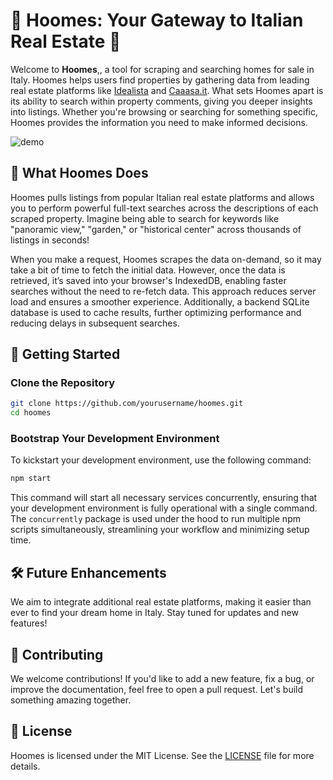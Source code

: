 # 🏡 Hoomes: Your Gateway to Italian Real Estate 🏡


Welcome to **Hoomes**,, a tool for scraping and searching homes for sale in Italy. Hoomes helps users find properties by gathering data from leading real estate platforms like [Idealista](https://www.idealista.it/) and [Caaasa.it](https://www.caasa.it/). What sets Hoomes apart is its ability to search within property comments, giving you deeper insights into listings. Whether you're browsing or searching for something specific, Hoomes provides the information you need to make informed decisions.

![demo](https://github.com/pinkynrg/Hoomes/blob/main/demo.gif)

## 🌟 What Hoomes Does

Hoomes pulls listings from popular Italian real estate platforms and allows you to perform powerful full-text searches across the descriptions of each scraped property. Imagine being able to search for keywords like "panoramic view," "garden," or "historical center" across thousands of listings in seconds!

When you make a request, Hoomes scrapes the data on-demand, so it may take a bit of time to fetch the initial data. However, once the data is retrieved, it’s saved into your browser's IndexedDB, enabling faster searches without the need to re-fetch data. This approach reduces server load and ensures a smoother experience. Additionally, a backend SQLite database is used to cache results, further optimizing performance and reducing delays in subsequent searches.

## 🚀 Getting Started

### Clone the Repository

```bash
git clone https://github.com/yourusername/hoomes.git
cd hoomes
```

### Bootstrap Your Development Environment

To kickstart your development environment, use the following command:

```bash
npm start
```

This command will start all necessary services concurrently, ensuring that your development environment is fully operational with a single command. The `concurrently` package is used under the hood to run multiple npm scripts simultaneously, streamlining your workflow and minimizing setup time.
   
## 🛠️ Future Enhancements

We aim to integrate additional real estate platforms, making it easier than ever to find your dream home in Italy. Stay tuned for updates and new features!

## 🤝 Contributing

We welcome contributions! If you'd like to add a new feature, fix a bug, or improve the documentation, feel free to open a pull request. Let's build something amazing together.

## 📜 License

Hoomes is licensed under the MIT License. See the [LICENSE](LICENSE) file for more details.
